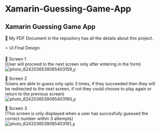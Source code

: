 # Xamarin-Guessing-Game-App
Xamarin Guessing Game App
----------------------------------------------------

📄 My PDF Document in the repository has all the details about this project. 

⭐ UI Final Design:

📱 Screen 1 
<br />
(User will proceed to the next screen only after entering in the form)
<br />
![photo_6242036539085403159_y](https://user-images.githubusercontent.com/123357802/215080179-55842f2c-f44d-4ff9-87ff-7377692bb4fa.jpg)


📱 Screen 2 
<br />
(Users are able to guess only upto 3 times, if they succeeded then they will be redirected to the next screen, if not they could choose to play again or return to the previous screen) 
<br />
![photo_6242036539085403160_y](https://user-images.githubusercontent.com/123357802/215080103-89c31f69-ea19-4286-8dbe-fdae219fb998.jpg)



📱 Screen 3 
<br />
(This screen is only displayed when a user has succesfully guessed the correct number within 3 attempts) 
<br />
![photo_6242036539085403161_y](https://user-images.githubusercontent.com/123357802/215079662-20bced07-3b1e-4f93-a442-9968ee2c8207.jpg)

